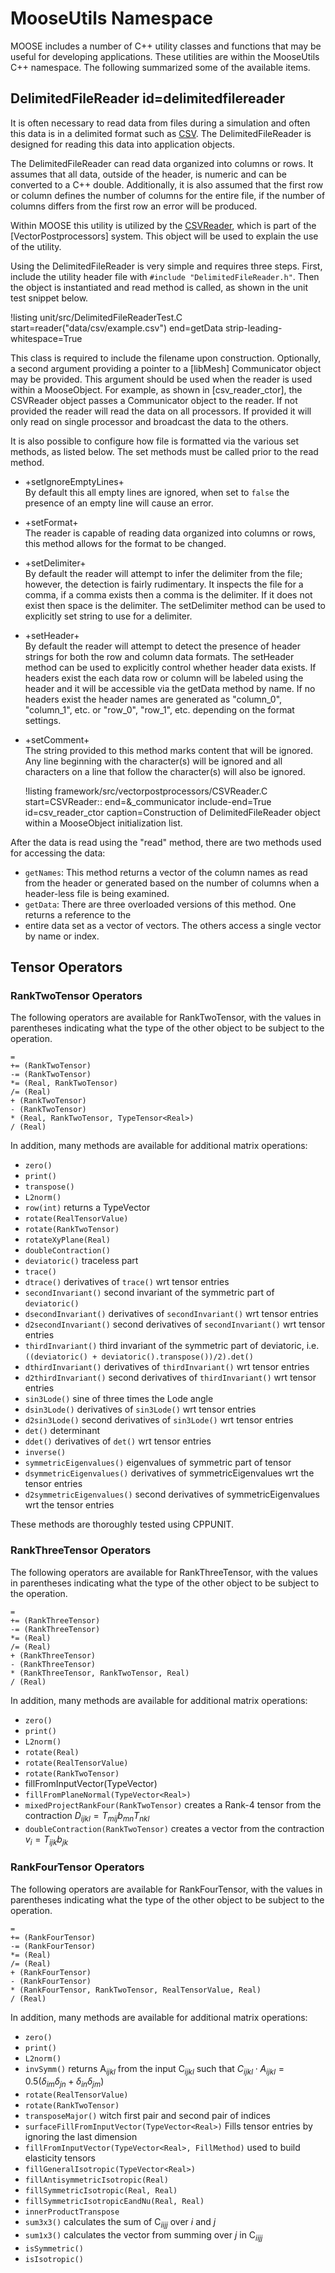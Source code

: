 # MooseUtils Namespace

MOOSE includes a number of C++ utility classes and functions that may be useful for developing
applications. These utilities are within the MooseUtils C++ namespace. The following summarized
some of the available items.


## DelimitedFileReader id=delimitedfilereader

It is often necessary to read data from files during a simulation and often this data is in
a delimited format such as [CSV](https://en.wikipedia.org/wiki/Comma-separated_values). The
DelimitedFileReader is designed for reading this data into application objects.

The DelimitedFileReader can read data organized into columns or rows. It assumes that all data,
outside of the header, is numeric and can be converted to a C++ double. Additionally, it is also
assumed that the first row or column defines the number of columns for the entire file, if the
number of columns differs from the first row an error will be produced.

Within MOOSE this utility is utilized by the [CSVReader](/CSVReader.md), which is part of
the [VectorPostprocessors] system. This object will be used to explain the use of the utility.

Using the DelimitedFileReader is very simple and requires three steps. First, include the
utility header file with `#include "DelimitedFileReader.h"`. Then the object
is instantiated and read method is called, as shown in the unit test snippet below.

!listing unit/src/DelimitedFileReaderTest.C
         start=reader("data/csv/example.csv")
         end=getData strip-leading-whitespace=True

This class is required to include the filename upon construction. Optionally, a second argument
providing a pointer to a [libMesh] Communicator object may be provided. This argument should be
used when the reader is used within a MooseObject. For example, as shown in [csv_reader_ctor],
the CSVReader object passes a Communicator object to the reader. If not provided the reader will
read the data on all processors. If provided it will only read on single processor and broadcast
the data to the others.

It is also possible to configure how file is formatted via the various set methods, as listed below.
The set methods must be called prior to the read method.

- +setIgnoreEmptyLines+<br>
  By default this all empty lines are ignored, when set to `false` the presence of an empty line will
  cause an error.

- +setFormat+<br>
  The reader is capable of reading data organized into columns or rows, this method allows for the
  format to be changed.

- +setDelimiter+<br>
  By default the reader will attempt to infer the delimiter from the file; however, the detection is
  fairly rudimentary. It inspects the file for a comma, if a comma exists then a comma is the
  delimiter. If it does not exist then space is the delimiter. The setDelimiter method can be used to
  explicitly set string to use for a delimiter.

- +setHeader+<br>
  By default the reader will attempt to detect the presence of header strings for both the row and
  column data formats. The setHeader method can be used to explicitly control whether header data
  exists. If headers exist the each data row or column will be labeled using the header and it will be
  accessible via the getData method by name. If no headers exist the header names are generated as
  "column_0", "column_1", etc. or "row_0", "row_1", etc. depending on the format settings.

- +setComment+<br>
  The string provided to this method marks content that will be ignored. Any line beginning with the
  character(s) will be ignored and all characters on a line that follow the character(s) will also
  be ignored.

  !listing framework/src/vectorpostprocessors/CSVReader.C
           start=CSVReader::
           end=&_communicator
           include-end=True id=csv_reader_ctor
           caption=Construction of DelimitedFileReader object within a MooseObject initialization list.

After the data is read using the "read" method, there are two methods used for accessing the data:

- `getNames`: This method returns a vector of the column names as read from the header or
  generated based on the number of columns when a header-less file is being examined.
- `getData`: There are three overloaded versions of this method. One returns a reference to the
- entire data set as a vector of vectors. The others access a single vector by name or index.



## Tensor Operators

### RankTwoTensor Operators

The following operators are available for RankTwoTensor, with the values in parentheses indicating
what the type of the other object to be subject to the operation.

```text
=
+= (RankTwoTensor)
-= (RankTwoTensor)
*= (Real, RankTwoTensor)
/= (Real)
+ (RankTwoTensor)
- (RankTwoTensor)
* (Real, RankTwoTensor, TypeTensor<Real>)
/ (Real)
```

In addition, many methods are available for additional matrix operations:

- `zero()`
- `print()`
- `transpose()`
- `L2norm()`
- `row(int)` returns a TypeVector<Real>
- `rotate(RealTensorValue)`
- `rotate(RankTwoTensor)`
- `rotateXyPlane(Real)`
- `doubleContraction()`
- `deviatoric()` traceless part
- `trace()`
- `dtrace()` derivatives of `trace()` wrt tensor entries
- `secondInvariant()` second invariant of the symmetric part of `deviatoric()`
- `dsecondInvariant()`  derivatives of `secondInvariant()` wrt tensor entries
- `d2secondInvariant()`  second derivatives of `secondInvariant()` wrt tensor entries
- `thirdInvariant()` third invariant of the symmetric part of deviatoric, i.e. `((deviatoric() + deviatoric().transpose())/2).det()`
- `dthirdInvariant()`  derivatives of `thirdInvariant()` wrt tensor entries
- `d2thirdInvariant()`  second derivatives of `thirdInvariant()` wrt tensor entries
- `sin3Lode()`  sine of three times the Lode angle
- `dsin3Lode()`  derivatives of `sin3Lode()` wrt tensor entries
- `d2sin3Lode()`  second derivatives of `sin3Lode()` wrt tensor entries
- `det()` determinant
- `ddet()` derivatives of `det()` wrt tensor entries
- `inverse()`
- `symmetricEigenvalues()`  eigenvalues of symmetric part of tensor
- `dsymmetricEigenvalues()`  derivatives of symmetricEigenvalues wrt the tensor entries
- `d2symmetricEigenvalues()` second derivatives of symmetricEigenvalues wrt the tensor entries

These methods are thoroughly tested using CPPUNIT.

### RankThreeTensor Operators

The following operators are available for RankThreeTensor, with the values in parentheses indicating
what the type of the other object to be subject to the operation.

```text
=
+= (RankThreeTensor)
-= (RankThreeTensor)
*= (Real)
/= (Real)
+ (RankThreeTensor)
- (RankThreeTensor)
* (RankThreeTensor, RankTwoTensor, Real)
/ (Real)
```

In addition, many methods are available for additional matrix operations:

- `zero()`
- `print()`
- `L2norm()`
- `rotate(Real)`
- `rotate(RealTensorValue)`
- `rotate(RankTwoTensor)`
- fillFromInputVector(TypeVector<Real>)
- `fillFromPlaneNormal(TypeVector<Real>)`
- `mixedProjectRankFour(RankTwoTensor)` creates a Rank-4 tensor from the contraction $D_{ijkl} = T_{mij}b_{mn}T_{nkl}$
- `doubleContraction(RankTwoTensor)` creates a vector from the contraction $v_i = T_{ijk}b_{jk}$

### RankFourTensor Operators

The following operators are available for RankFourTensor, with the values in parentheses indicating
what the type of the other object to be subject to the operation.

```text
=
+= (RankFourTensor)
-= (RankFourTensor)
*= (Real)
/= (Real)
+ (RankFourTensor)
- (RankFourTensor)
* (RankFourTensor, RankTwoTensor, RealTensorValue, Real)
/ (Real)
```

In addition, many methods are available for additional matrix operations:

- `zero()`
- `print()`
- `L2norm()`
- `invSymm()` returns A$_{ijkl}$ from the input C$_{ijkl}$ such that $C_{ijkl} \cdot A_{ijkl} = 0.5 \left( \delta_{im} \delta_{jn} + \delta_{in} \delta_{jm} \right)$
- `rotate(RealTensorValue)`
- `rotate(RankTwoTensor)`
- `transposeMajor()` witch first pair and second pair of indices
- `surfaceFillFromInputVector(TypeVector<Real>)` Fills tensor entries by ignoring the last dimension
- `fillFromInputVector(TypeVector<Real>, FillMethod)` used to build elasticity tensors
- `fillGeneralIsotropic(TypeVector<Real>)`
- `fillAntisymmetricIsotropic(Real)`
- `fillSymmetricIsotropic(Real, Real)`
- `fillSymmetricIsotropicEandNu(Real, Real)`
- `innerProductTranspose`
- `sum3x3()` calculates the sum of C$_{iijj}$ over $i$ and $j$
- `sum1x3()` calculates the vector from summing over $j$ in C$_{iijj}$
- `isSymmetric()`
- `isIsotropic()`
